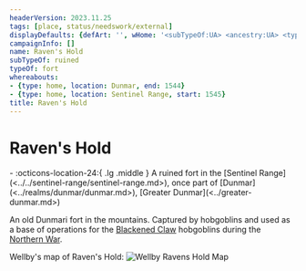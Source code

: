 ```yaml
---
headerVersion: 2023.11.25
tags: [place, status/needswork/external]
displayDefaults: {defArt: '', wHome: '<subTypeOf:UA> <ancestry:UA> <typeOf:UA> <home:q>, once part of <origin>'}
campaignInfo: []
name: Raven's Hold
subTypeOf: ruined
typeOf: fort
whereabouts:
- {type: home, location: Dunmar, end: 1544}
- {type: home, location: Sentinel Range, start: 1545}
title: Raven's Hold
---
```

# Raven's Hold
<div class="grid cards ext-narrow-margin ext-one-column" markdown>
-    :octicons-location-24:{ .lg .middle } A ruined fort in the [Sentinel Range](<../../sentinel-range/sentinel-range.md>), once part of [Dunmar](<../realms/dunmar/dunmar.md>), [Greater Dunmar](<../greater-dunmar.md>)  
</div>




An old Dunmari fort in the mountains. Captured by hobgoblins and used as a base of operations for the [Blackened Claw](<../../../groups/hobgoblin-clans/blackened-claw.md>) hobgoblins during the [Northern War](<../../../events/1600s/northern-war.md>). 

Wellby's map of Raven's Hold:
![Wellby Ravens Hold Map](../../../assets/wellby-ravens-hold-map.png)


